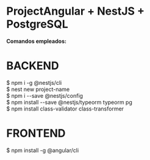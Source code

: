 # ProjectAngular + NestJS + PostgreSQL
<b> Comandos empleados: </b> <br>
<h1>BACKEND</h1>

$ npm i -g @nestjs/cli <br>
$ nest new project-name  <br>
$ npm i --save @nestjs/config <br>
$ npm install --save @nestjs/typeorm typeorm pg <br>
$ npm install class-validator class-transformer <br>

<h1>FRONTEND</h1>
$ npm install -g @angular/cli <br>
